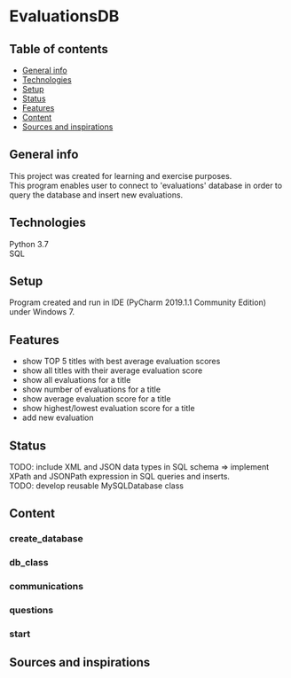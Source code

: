# EvaluationsDB

## Table of contents
* [General info](#general-info)  
* [Technologies](#technologies)  
* [Setup](#setup)  
* [Status](#status)  
* [Features](#features)
* [Content](#content)  
* [Sources and inspirations](#sources-and-inspirations)


## General info
This project was created for learning and exercise purposes.  
This program enables user to connect to 'evaluations' database in order to query the database and insert new evaluations.

## Technologies
Python 3.7  
SQL

## Setup
Program created and run in IDE (PyCharm 2019.1.1 Community Edition) under Windows 7.

## Features
* show TOP 5 titles with best average evaluation scores  
* show all titles with their average evaluation score  
* show all evaluations for a title  
* show number of evaluations for a title  
* show average evaluation score for a title  
* show highest/lowest evaluation score for a title  
* add new evaluation

## Status
TODO: include XML and JSON data types in SQL schema => implement XPath and JSONPath expression in SQL queries and inserts.  
TODO: develop reusable MySQLDatabase class

## Content

### create_database  
### db_class  
### communications  
### questions  
### start

## Sources and inspirations

